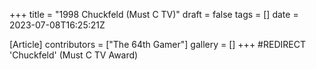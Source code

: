 +++
title = "1998 Chuckfeld (Must C TV)"
draft = false
tags = []
date = 2023-07-08T16:25:21Z

[Article]
contributors = ["The 64th Gamer"]
gallery = []
+++
#REDIRECT 'Chuckfeld' (Must C TV Award)